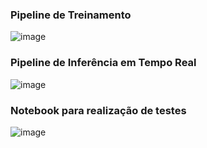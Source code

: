 ### Pipeline de Treinamento </br>
![image](https://user-images.githubusercontent.com/49617142/122660338-23ec9800-d157-11eb-8851-b00c072e4cd7.png)

### Pipeline de Inferência em Tempo Real </br>
![image](https://user-images.githubusercontent.com/49617142/122660368-5c8c7180-d157-11eb-88bd-7654cdc82040.png)

### Notebook para realização de testes </br>
![image](https://user-images.githubusercontent.com/49617142/122660400-aaa17500-d157-11eb-815e-400e42207004.png)
